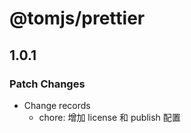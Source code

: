 # @tomjs/prettier

## 1.0.1

### Patch Changes

- Change records
  - chore: 增加 license 和 publish 配置
